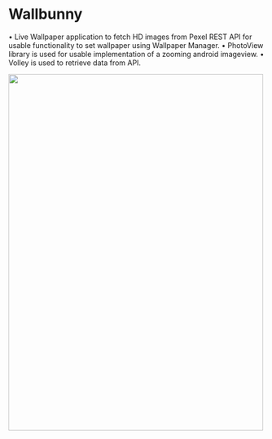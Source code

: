 # Wallbunny

• Live Wallpaper application to fetch HD images from Pexel REST API for usable functionality to set wallpaper using Wallpaper Manager. 
• PhotoView library is used for usable implementation of a zooming android imageview. 
• Volley is used to retrieve data from API.


<p float="center">
 <img src="https://user-images.githubusercontent.com/72120614/117560515-46ad6c00-b043-11eb-91df-825172079b5d.png" width="500" height="700"/>
